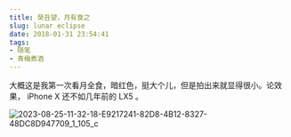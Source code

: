 ```yaml
---
title: 癸丑望，月有食之
slug: lunar eclipse
date: 2018-01-31 23:54:41
tags:
- 随笔
- 青梅煮酒
---
```

大概这是我第一次看月全食，暗红色，挺大个儿，但是拍出来就显得很小。论效果， iPhone X 还不如几年前的 LX5 。

![2023-08-25-11-32-18-E9217241-82D8-4B12-8327-48DC8D947709_1_105_c](https://raw.githubusercontent.com/xbot/image-hosting/master/blog/20230825113218000-5f7b2660efa35f1e658f5264fb3a9f14.avif)
